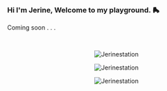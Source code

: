 ### Hi I'm Jerine, Welcome to my playground. 🛼
Coming soon . . .

</br>
<div align="center">
<p><img align="center" src="https://github-readme-stats.vercel.app/api/top-langs?username=mmenuu&show_icons=true&theme=dark&locale=en&layout=compact" alt="Jerinestation" /></p>
<p><img align="center" src="https://github-readme-stats.vercel.app/api?username=mmenuu&show_icons=true&theme=dark&locale=en" alt="Jerinestation" /></p>
<p><img align="center" src="https://github-readme-streak-stats.herokuapp.com/?user=mmenuu&theme=dark" alt="Jerinestation" /></p>
</div>
